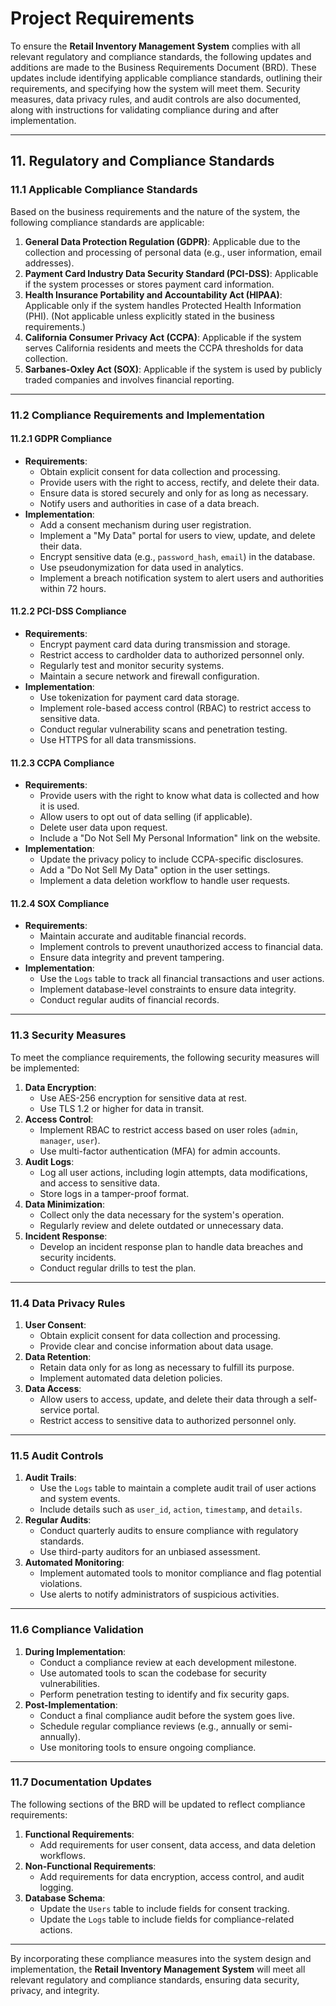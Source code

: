 # Project Requirements

To ensure the **Retail Inventory Management System** complies with all relevant regulatory and compliance standards, the following updates and additions are made to the Business Requirements Document (BRD). These updates include identifying applicable compliance standards, outlining their requirements, and specifying how the system will meet them. Security measures, data privacy rules, and audit controls are also documented, along with instructions for validating compliance during and after implementation.

---

## 11. Regulatory and Compliance Standards

### 11.1 Applicable Compliance Standards
Based on the business requirements and the nature of the system, the following compliance standards are applicable:

1. **General Data Protection Regulation (GDPR)**: Applicable due to the collection and processing of personal data (e.g., user information, email addresses).
2. **Payment Card Industry Data Security Standard (PCI-DSS)**: Applicable if the system processes or stores payment card information.
3. **Health Insurance Portability and Accountability Act (HIPAA)**: Applicable only if the system handles Protected Health Information (PHI). (Not applicable unless explicitly stated in the business requirements.)
4. **California Consumer Privacy Act (CCPA)**: Applicable if the system serves California residents and meets the CCPA thresholds for data collection.
5. **Sarbanes-Oxley Act (SOX)**: Applicable if the system is used by publicly traded companies and involves financial reporting.

---

### 11.2 Compliance Requirements and Implementation

#### 11.2.1 GDPR Compliance
- **Requirements**:
  - Obtain explicit consent for data collection and processing.
  - Provide users with the right to access, rectify, and delete their data.
  - Ensure data is stored securely and only for as long as necessary.
  - Notify users and authorities in case of a data breach.
- **Implementation**:
  - Add a consent mechanism during user registration.
  - Implement a "My Data" portal for users to view, update, and delete their data.
  - Encrypt sensitive data (e.g., `password_hash`, `email`) in the database.
  - Use pseudonymization for data used in analytics.
  - Implement a breach notification system to alert users and authorities within 72 hours.

#### 11.2.2 PCI-DSS Compliance
- **Requirements**:
  - Encrypt payment card data during transmission and storage.
  - Restrict access to cardholder data to authorized personnel only.
  - Regularly test and monitor security systems.
  - Maintain a secure network and firewall configuration.
- **Implementation**:
  - Use tokenization for payment card data storage.
  - Implement role-based access control (RBAC) to restrict access to sensitive data.
  - Conduct regular vulnerability scans and penetration testing.
  - Use HTTPS for all data transmissions.

#### 11.2.3 CCPA Compliance
- **Requirements**:
  - Provide users with the right to know what data is collected and how it is used.
  - Allow users to opt out of data selling (if applicable).
  - Delete user data upon request.
  - Include a "Do Not Sell My Personal Information" link on the website.
- **Implementation**:
  - Update the privacy policy to include CCPA-specific disclosures.
  - Add a "Do Not Sell My Data" option in the user settings.
  - Implement a data deletion workflow to handle user requests.

#### 11.2.4 SOX Compliance
- **Requirements**:
  - Maintain accurate and auditable financial records.
  - Implement controls to prevent unauthorized access to financial data.
  - Ensure data integrity and prevent tampering.
- **Implementation**:
  - Use the `Logs` table to track all financial transactions and user actions.
  - Implement database-level constraints to ensure data integrity.
  - Conduct regular audits of financial records.

---

### 11.3 Security Measures
To meet the compliance requirements, the following security measures will be implemented:
1. **Data Encryption**:
   - Use AES-256 encryption for sensitive data at rest.
   - Use TLS 1.2 or higher for data in transit.
2. **Access Control**:
   - Implement RBAC to restrict access based on user roles (`admin`, `manager`, `user`).
   - Use multi-factor authentication (MFA) for admin accounts.
3. **Audit Logs**:
   - Log all user actions, including login attempts, data modifications, and access to sensitive data.
   - Store logs in a tamper-proof format.
4. **Data Minimization**:
   - Collect only the data necessary for the system's operation.
   - Regularly review and delete outdated or unnecessary data.
5. **Incident Response**:
   - Develop an incident response plan to handle data breaches and security incidents.
   - Conduct regular drills to test the plan.

---

### 11.4 Data Privacy Rules
1. **User Consent**:
   - Obtain explicit consent for data collection and processing.
   - Provide clear and concise information about data usage.
2. **Data Retention**:
   - Retain data only for as long as necessary to fulfill its purpose.
   - Implement automated data deletion policies.
3. **Data Access**:
   - Allow users to access, update, and delete their data through a self-service portal.
   - Restrict access to sensitive data to authorized personnel only.

---

### 11.5 Audit Controls
1. **Audit Trails**:
   - Use the `Logs` table to maintain a complete audit trail of user actions and system events.
   - Include details such as `user_id`, `action`, `timestamp`, and `details`.
2. **Regular Audits**:
   - Conduct quarterly audits to ensure compliance with regulatory standards.
   - Use third-party auditors for an unbiased assessment.
3. **Automated Monitoring**:
   - Implement automated tools to monitor compliance and flag potential violations.
   - Use alerts to notify administrators of suspicious activities.

---

### 11.6 Compliance Validation
1. **During Implementation**:
   - Conduct a compliance review at each development milestone.
   - Use automated tools to scan the codebase for security vulnerabilities.
   - Perform penetration testing to identify and fix security gaps.
2. **Post-Implementation**:
   - Conduct a final compliance audit before the system goes live.
   - Schedule regular compliance reviews (e.g., annually or semi-annually).
   - Use monitoring tools to ensure ongoing compliance.

---

### 11.7 Documentation Updates
The following sections of the BRD will be updated to reflect compliance requirements:
1. **Functional Requirements**:
   - Add requirements for user consent, data access, and data deletion workflows.
2. **Non-Functional Requirements**:
   - Add requirements for data encryption, access control, and audit logging.
3. **Database Schema**:
   - Update the `Users` table to include fields for consent tracking.
   - Update the `Logs` table to include fields for compliance-related actions.

---

By incorporating these compliance measures into the system design and implementation, the **Retail Inventory Management System** will meet all relevant regulatory and compliance standards, ensuring data security, privacy, and integrity.